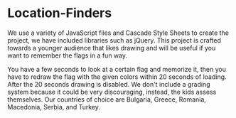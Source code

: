 # Location-Finders
We use a variety of JavaScript files and Cascade Style Sheets to create the project, we have included libraries such as jQuery. This project is crafted towards a younger audience that likes drawing and will be useful if you want to remember the flags in a fun way. 

You have a few seconds to look at a certain flag and memorize it, then you have to redraw the flag with the given colors within 20 seconds of loading. After the 20 seconds drawing is disabled. We don't include a grading system because it could be very discouraging, instead, the kids assess themselves. Our countries of choice are Bulgaria, Greece, Romania, Macedonia, Serbia, and Turkey.